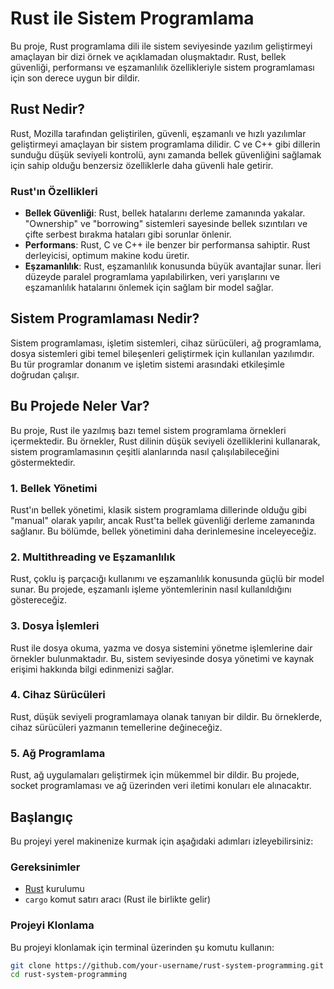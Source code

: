 # Rust ile Sistem Programlama

Bu proje, Rust programlama dili ile sistem seviyesinde yazılım geliştirmeyi amaçlayan bir dizi örnek ve açıklamadan oluşmaktadır. Rust, bellek güvenliği, performansı ve eşzamanlılık özellikleriyle sistem programlaması için son derece uygun bir dildir.

## Rust Nedir?

Rust, Mozilla tarafından geliştirilen, güvenli, eşzamanlı ve hızlı yazılımlar geliştirmeyi amaçlayan bir sistem programlama dilidir. C ve C++ gibi dillerin sunduğu düşük seviyeli kontrolü, aynı zamanda bellek güvenliğini sağlamak için sahip olduğu benzersiz özelliklerle daha güvenli hale getirir.

### Rust'ın Özellikleri

- **Bellek Güvenliği**: Rust, bellek hatalarını derleme zamanında yakalar. "Ownership" ve "borrowing" sistemleri sayesinde bellek sızıntıları ve çifte serbest bırakma hataları gibi sorunlar önlenir.
- **Performans**: Rust, C ve C++ ile benzer bir performansa sahiptir. Rust derleyicisi, optimum makine kodu üretir.
- **Eşzamanlılık**: Rust, eşzamanlılık konusunda büyük avantajlar sunar. İleri düzeyde paralel programlama yapılabilirken, veri yarışlarını ve eşzamanlılık hatalarını önlemek için sağlam bir model sağlar.

## Sistem Programlaması Nedir?

Sistem programlaması, işletim sistemleri, cihaz sürücüleri, ağ programlama, dosya sistemleri gibi temel bileşenleri geliştirmek için kullanılan yazılımdır. Bu tür programlar donanım ve işletim sistemi arasındaki etkileşimle doğrudan çalışır.

## Bu Projede Neler Var?

Bu proje, Rust ile yazılmış bazı temel sistem programlama örnekleri içermektedir. Bu örnekler, Rust dilinin düşük seviyeli özelliklerini kullanarak, sistem programlamasının çeşitli alanlarında nasıl çalışılabileceğini göstermektedir.

### 1. Bellek Yönetimi

Rust'ın bellek yönetimi, klasik sistem programlama dillerinde olduğu gibi "manual" olarak yapılır, ancak Rust'ta bellek güvenliği derleme zamanında sağlanır. Bu bölümde, bellek yönetimini daha derinlemesine inceleyeceğiz.

### 2. Multithreading ve Eşzamanlılık

Rust, çoklu iş parçacığı kullanımı ve eşzamanlılık konusunda güçlü bir model sunar. Bu projede, eşzamanlı işleme yöntemlerinin nasıl kullanıldığını göstereceğiz.

### 3. Dosya İşlemleri

Rust ile dosya okuma, yazma ve dosya sistemini yönetme işlemlerine dair örnekler bulunmaktadır. Bu, sistem seviyesinde dosya yönetimi ve kaynak erişimi hakkında bilgi edinmenizi sağlar.

### 4. Cihaz Sürücüleri

Rust, düşük seviyeli programlamaya olanak tanıyan bir dildir. Bu örneklerde, cihaz sürücüleri yazmanın temellerine değineceğiz.

### 5. Ağ Programlama

Rust, ağ uygulamaları geliştirmek için mükemmel bir dildir. Bu projede, socket programlaması ve ağ üzerinden veri iletimi konuları ele alınacaktır.

## Başlangıç

Bu projeyi yerel makinenize kurmak için aşağıdaki adımları izleyebilirsiniz:

### Gereksinimler

- [Rust](https://www.rust-lang.org/) kurulumu
- `cargo` komut satırı aracı (Rust ile birlikte gelir)

### Projeyi Klonlama

Bu projeyi klonlamak için terminal üzerinden şu komutu kullanın:

```bash
git clone https://github.com/your-username/rust-system-programming.git
cd rust-system-programming
